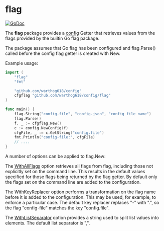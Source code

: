 # flag

[![GoDoc](https://godoc.org/github.com/warthog618/config/flag/sar?status.svg)](https://godoc.org/github.com/warthog618/config/flag)

The **flag** package provides a [config](https://github.com/warthog618/config) Getter that retrieves values from the flags provided by the builtin Go flag package.

The package assumes that Go flag has been configured and flag.Parse() called before the config flag getter is created with New.

Example usage:

```go
import (
    "flag"
    "fmt"

    "github.com/warthog618/config"
    cfgflag "github.com/warthog618/config/flag"
)

func main() {
    flag.String("config-file", "config.json", "config file name")
    flag.Parse()
    f, _ := cfgflag.New()
    c := config.NewConfig(f)
    cfgFile, _ := c.GetString("config.file")
    fmt.Println("config-file:", cfgFile)
    // ....
}
```

A number of options can be applied to flag.New:

The [WithAllFlags](https://godoc.org/github.com/warthog618/config/flag#WithAllFlags) option retrieves all flags from flag, including those not explicitly set on the command line.  This results in the default values specified for those flags being returned by the flag getter.  By default only the flags set on the command line are added to the configuration.

The [WithKeyReplacer](https://godoc.org/github.com/warthog618/config/flag#WithKeyReplacer) option performs a transformation on the flag name before it is added to the configuration.  This may be used, for example, to enforce a particular case.  The default key replacer replaces "-" with ".", so the flag "config-file" matches the key "config.file".

The [WithListSeparator](https://godoc.org/github.com/warthog618/config/flag#WithListSeparator) option provides a string used to split list values into elements.  The default list separator is ",".